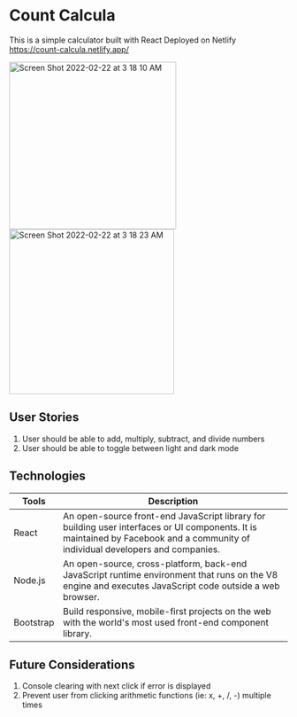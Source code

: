 # Count Calcula
This is a simple calculator built with React
Deployed on Netlify
https://count-calcula.netlify.app/

<img width="302" alt="Screen Shot 2022-02-22 at 3 18 10 AM" src="https://user-images.githubusercontent.com/87626914/155122062-01ad557d-a3ed-4c52-9647-a9457ad834f3.png"><img width="298" alt="Screen Shot 2022-02-22 at 3 18 23 AM" src="https://user-images.githubusercontent.com/87626914/155121988-87811641-ed69-4b6e-b3aa-db8bcd0a2843.png">


## User Stories
1. User should be able to add, multiply, subtract, and divide numbers
2. User should be able to toggle between light and dark mode

## Technologies

| Tools     	| Description                                                                                                                                                                     	|
|-----------	|---------------------------------------------------------------------------------------------------------------------------------------------------------------------------------	|
| React     	| An open-source front-end JavaScript library for building user interfaces or UI components. It is maintained by Facebook and a community of individual developers and companies. 	|
| Node.js   	| An open-source, cross-platform, back-end JavaScript runtime environment that runs on the V8 engine and executes JavaScript code outside a web browser.                          	|
| Bootstrap 	| Build responsive, mobile-first projects on the web with the world's most used front-end component library.                  
## Future Considerations
1. Console clearing with next click if error is displayed
2. Prevent user from clicking arithmetic functions (ie: x, +, /, -) multiple times
